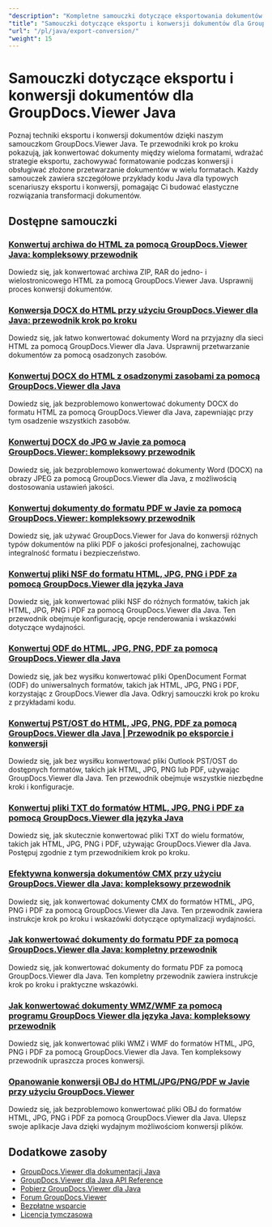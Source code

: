 ```yaml
---
"description": "Kompletne samouczki dotyczące eksportowania dokumentów do różnych formatów i wdrażania strategii konwersji dokumentów za pomocą GroupDocs.Viewer dla Java."
"title": "Samouczki dotyczące eksportu i konwersji dokumentów dla GroupDocs.Viewer Java"
"url": "/pl/java/export-conversion/"
"weight": 15
---
```


# Samouczki dotyczące eksportu i konwersji dokumentów dla GroupDocs.Viewer Java

Poznaj techniki eksportu i konwersji dokumentów dzięki naszym samouczkom GroupDocs.Viewer Java. Te przewodniki krok po kroku pokazują, jak konwertować dokumenty między wieloma formatami, wdrażać strategie eksportu, zachowywać formatowanie podczas konwersji i obsługiwać złożone przetwarzanie dokumentów w wielu formatach. Każdy samouczek zawiera szczegółowe przykłady kodu Java dla typowych scenariuszy eksportu i konwersji, pomagając Ci budować elastyczne rozwiązania transformacji dokumentów.

## Dostępne samouczki

### [Konwertuj archiwa do HTML za pomocą GroupDocs.Viewer Java: kompleksowy przewodnik](./groupdocs-viewer-java-convert-archives-html/)
Dowiedz się, jak konwertować archiwa ZIP, RAR do jedno- i wielostronicowego HTML za pomocą GroupDocs.Viewer Java. Usprawnij proces konwersji dokumentów.

### [Konwersja DOCX do HTML przy użyciu GroupDocs.Viewer dla Java: przewodnik krok po kroku](./convert-docx-to-html-groupdocs-viewer-java/)
Dowiedz się, jak łatwo konwertować dokumenty Word na przyjazny dla sieci HTML za pomocą GroupDocs.Viewer dla Java. Usprawnij przetwarzanie dokumentów za pomocą osadzonych zasobów.

### [Konwertuj DOCX do HTML z osadzonymi zasobami za pomocą GroupDocs.Viewer dla Java](./render-docx-html-embedded-resources-groupdocs-java/)
Dowiedz się, jak bezproblemowo konwertować dokumenty DOCX do formatu HTML za pomocą GroupDocs.Viewer dla Java, zapewniając przy tym osadzenie wszystkich zasobów.

### [Konwertuj DOCX do JPG w Javie za pomocą GroupDocs.Viewer: kompleksowy przewodnik](./convert-docx-jpg-groupdocs-viewer-java/)
Dowiedz się, jak bezproblemowo konwertować dokumenty Word (DOCX) na obrazy JPEG za pomocą GroupDocs.Viewer dla Java, z możliwością dostosowania ustawień jakości.

### [Konwertuj dokumenty do formatu PDF w Javie za pomocą GroupDocs.Viewer: kompleksowy przewodnik](./convert-documents-pdf-java-groupdocs-viewer/)
Dowiedz się, jak używać GroupDocs.Viewer for Java do konwersji różnych typów dokumentów na pliki PDF o jakości profesjonalnej, zachowując integralność formatu i bezpieczeństwo.

### [Konwertuj pliki NSF do formatu HTML, JPG, PNG i PDF za pomocą GroupDocs.Viewer dla języka Java](./convert-nsf-files-groupdocs-viewer-java/)
Dowiedz się, jak konwertować pliki NSF do różnych formatów, takich jak HTML, JPG, PNG i PDF za pomocą GroupDocs.Viewer dla Java. Ten przewodnik obejmuje konfigurację, opcje renderowania i wskazówki dotyczące wydajności.

### [Konwertuj ODF do HTML, JPG, PNG, PDF za pomocą GroupDocs.Viewer dla Java](./convert-odf-documents-groupdocs-viewer-java/)
Dowiedz się, jak bez wysiłku konwertować pliki OpenDocument Format (ODF) do uniwersalnych formatów, takich jak HTML, JPG, PNG i PDF, korzystając z GroupDocs.Viewer dla Java. Odkryj samouczki krok po kroku z przykładami kodu.

### [Konwertuj PST/OST do HTML, JPG, PNG, PDF za pomocą GroupDocs.Viewer dla Java | Przewodnik po eksporcie i konwersji](./convert-pst-ost-groupdocs-viewer-java/)
Dowiedz się, jak bez wysiłku konwertować pliki Outlook PST/OST do dostępnych formatów, takich jak HTML, JPG, PNG lub PDF, używając GroupDocs.Viewer dla Java. Ten przewodnik obejmuje wszystkie niezbędne kroki i konfiguracje.

### [Konwertuj pliki TXT do formatów HTML, JPG, PNG i PDF za pomocą GroupDocs.Viewer dla języka Java](./groupdocs-viewer-java-txt-conversion-guide/)
Dowiedz się, jak skutecznie konwertować pliki TXT do wielu formatów, takich jak HTML, JPG, PNG i PDF, używając GroupDocs.Viewer dla Java. Postępuj zgodnie z tym przewodnikiem krok po kroku.

### [Efektywna konwersja dokumentów CMX przy użyciu GroupDocs.Viewer dla Java: kompleksowy przewodnik](./mastering-cmx-document-conversion-groupdocs-viewer-java/)
Dowiedz się, jak konwertować dokumenty CMX do formatów HTML, JPG, PNG i PDF za pomocą GroupDocs.Viewer dla Java. Ten przewodnik zawiera instrukcje krok po kroku i wskazówki dotyczące optymalizacji wydajności.

### [Jak konwertować dokumenty do formatu PDF za pomocą GroupDocs.Viewer dla Java: kompletny przewodnik](./convert-documents-pdf-groupdocs-viewer-java/)
Dowiedz się, jak konwertować dokumenty do formatu PDF za pomocą GroupDocs.Viewer dla Java. Ten kompletny przewodnik zawiera instrukcje krok po kroku i praktyczne wskazówki.

### [Jak konwertować dokumenty WMZ/WMF za pomocą programu GroupDocs Viewer dla języka Java: kompleksowy przewodnik](./convert-wmz-wmf-groupdocs-viewer-java/)
Dowiedz się, jak konwertować pliki WMZ i WMF do formatów HTML, JPG, PNG i PDF za pomocą GroupDocs.Viewer dla Java. Ten kompleksowy przewodnik upraszcza proces konwersji.

### [Opanowanie konwersji OBJ do HTML/JPG/PNG/PDF w Javie przy użyciu GroupDocs.Viewer](./master-obj-conversion-java-html-jpg-png-pdf/)
Dowiedz się, jak bezproblemowo konwertować pliki OBJ do formatów HTML, JPG, PNG i PDF za pomocą GroupDocs.Viewer dla Java. Ulepsz swoje aplikacje Java dzięki wydajnym możliwościom konwersji plików.

## Dodatkowe zasoby

- [GroupDocs.Viewer dla dokumentacji Java](https://docs.groupdocs.com/viewer/java/)
- [GroupDocs.Viewer dla Java API Reference](https://reference.groupdocs.com/viewer/java/)
- [Pobierz GroupDocs.Viewer dla Java](https://releases.groupdocs.com/viewer/java/)
- [Forum GroupDocs.Viewer](https://forum.groupdocs.com/c/viewer/9)
- [Bezpłatne wsparcie](https://forum.groupdocs.com/)
- [Licencja tymczasowa](https://purchase.groupdocs.com/temporary-license/)